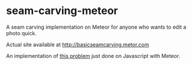# seam-carving-meteor
A seam carving implementation on Meteor for anyone who wants to edit a photo quick.

Actual site available at http://basicseamcarving.metor.com

An implementation of [this problem](http://www.cs.princeton.edu/courses/archive/spr13/cos226/assignments/seamCarving.html)
just done on Javascript with Meteor.
